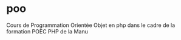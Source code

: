 # poo
 Cours de Programmation Orientée Objet en php dans le cadre de la formation POEC PHP de la Manu
